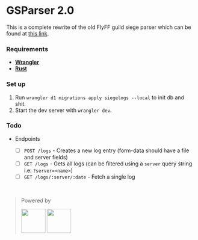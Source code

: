 # GSParser 2.0

This is a complete rewrite of the old FlyFF guild siege parser which can be found at [this link](https://gs.flyff.page).


### Requirements

- [**Wrangler**](https://developers.cloudflare.com/workers/wrangler/install-and-update/)
- [**Rust**](https://www.rust-lang.org/tools/install)

### Set up

1. Run `wrangler d1 migrations apply siegelogs --local` to init db and shit.
2. Start the dev server with `wrangler dev`.

### Todo

- Endpoints

	- [ ] `POST /logs` - Creates a new log entry (form-data should have a file and server fields)
	- [ ] `GET /logs` - Gets all logs (can be filtered using a `server` query string i.e: `?server=<name>`)
	- [ ] `GET /logs/:server/:date` - Fetch a single log

&nbsp;

> Powered by
> 
> <img src="https://cf-assets.www.cloudflare.com/slt3lc6tev37/CHOl0sUhrumCxOXfRotGt/081f81d52274080b2d026fdf163e3009/cloudflare-icon-color_3x.png" height="64" /> <img src="https://cf-assets.www.cloudflare.com/slt3lc6tev37/19PMkzIGit18o5epehLZOH/38706c3d470dcea777c71a98eae97054/Workers_hexagon_logo_125x113.svg" height="64" />
